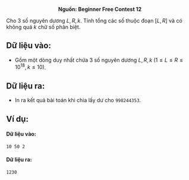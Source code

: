 **<center>Nguồn: Beginner Free Contest 12</center>**

Cho $3$ số nguyên dương $L, R, k$. Tính tổng các số thuộc đoạn $[L, R]$ và có không quá $k$ chữ số phân biệt.

## Dữ liệu vào:
- Gồm một dòng duy nhất chứa $3$ số nguyên dương $L, R, k\ (1 ≤ L ≤ R ≤ 10^{18}, k ≤ 10)$.

## Dữ liệu ra:
- In ra kết quả bài toán khi chia lấy dư cho `998244353`.

## Ví dụ:
#### Dữ liệu vào:
```
10 50 2
```

#### Dữ liệu ra:
```
1230
```